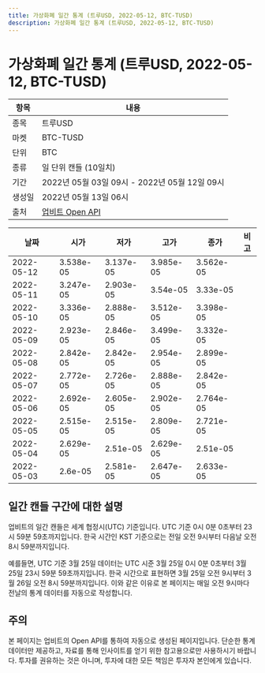 ```yaml
---
title: 가상화폐 일간 통계 (트루USD, 2022-05-12, BTC-TUSD)
description: 가상화폐 일간 통계 (트루USD, 2022-05-12, BTC-TUSD)
---
```



가상화폐 일간 통계 (트루USD, 2022-05-12, BTC-TUSD)
===

|항목|내용|
|--|--|
|종목|트루USD|
|마켓|BTC-TUSD|
|단위|BTC|
|종류|일 단위 캔들 (10일치)|
|기간|2022년 05월 03일 09시 - 2022년 05월 12일 09시|
|생성일|2022년 05월 13일 06시|
|출처|[업비트 Open API](https://docs.upbit.com)|


|날짜|시가|저가|고가|종가|비고|
|--|--|--|--|--|--|
|2022-05-12|3.538e-05|3.137e-05|3.985e-05|3.562e-05|    |
|2022-05-11|3.247e-05|2.903e-05|3.54e-05|3.33e-05|    |
|2022-05-10|3.336e-05|2.888e-05|3.512e-05|3.398e-05|    |
|2022-05-09|2.923e-05|2.846e-05|3.499e-05|3.332e-05|    |
|2022-05-08|2.842e-05|2.842e-05|2.954e-05|2.899e-05|    |
|2022-05-07|2.772e-05|2.726e-05|2.888e-05|2.842e-05|    |
|2022-05-06|2.692e-05|2.605e-05|2.902e-05|2.764e-05|    |
|2022-05-05|2.515e-05|2.515e-05|2.809e-05|2.721e-05|    |
|2022-05-04|2.629e-05|2.51e-05|2.629e-05|2.51e-05|    |
|2022-05-03|2.6e-05|2.581e-05|2.647e-05|2.633e-05|    |


일간 캔들 구간에 대한 설명
---


업비트의 일간 캔들은 세계 협정시(UTC) 기준입니다. 
UTC 기준 0시 0분 0초부터 23시 59분 59초까지입니다. 
한국 시간인 KST 기준으로는 전일 오전 9시부터 다음날 오전 8시 59분까지입니다. 


예를들면, UTC 기준 3월 25일 데이터는 UTC 시준 3월 25일 0시 0분 0초부터 3월 25일 23시 59분 59초까지입니다. 
한국 시간으로 표현하면 3월 25일 오전 9시부터 3월 26일 오전 8시 59분까지입니다. 
이와 같은 이유로 본 페이지는 매일 오전 9시마다 전날의 통계 데이터를 자동으로 작성합니다. 


주의
---


본 페이지는 업비트의 Open API를 통하여 자동으로 생성된 페이지입니다. 
단순한 통계 데이터만 제공하고, 자료를 통해 인사이트를 얻기 위한 참고용으로만 사용하시기 바랍니다. 
투자를 권유하는 것은 아니며, 투자에 대한 모든 책임은 투자자 본인에게 있습니다. 
